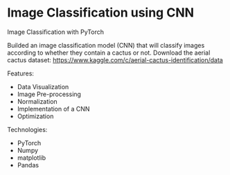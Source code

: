 # Image Classification using CNN
Image Classification with PyTorch

Builded an image classification model (CNN) that will classify images according to whether they contain a cactus or not.
Download the aerial cactus dataset: https://www.kaggle.com/c/aerial-cactus-identification/data

Features:
- Data Visualization
- Image Pre-processing
- Normalization
- Implementation of a CNN
- Optimization

Technologies:
- PyTorch
- Numpy
- matplotlib
- Pandas
